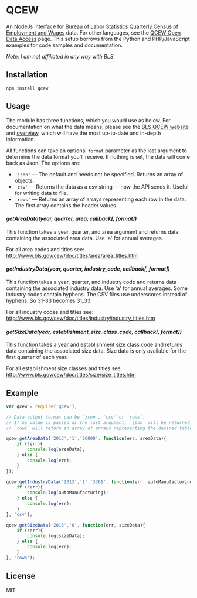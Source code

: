 QCEW
===

An NodeJs interface for [Bureau of Labor Statistics Quarterly Census of Employment and Wages](http://www.bls.gov/cew/home.htm) data. For other languages, see the [QCEW Open Data Access](http://www.bls.gov/cew/doc/access/data_access_examples.htm) page. This setup borrows from the Python and PHP/JavaScript examples for code samples and documentation.

*Note: I am not affiliated in any way with BLS.*

## Installation

````
npm install qcew
````

## Usage

The module has three functions, which you would use as below. For documentation on what the data means, please see the [BLS QCEW website](http://www.bls.gov/cew/home.htm) and [overview](http://www.bls.gov/cew/cewover.htm), which will have the most up-to-date and in-depth information.

All functions can take an optional `format` parameter as the last argument to determine the data format you'll receive. If nothing is set, the data will come back as Json. The options are:

* `'json'` — The default and needs not be specified. Returns an array of objects. 
* `'csv'` — Returns the data as a csv string — how the API sends it. Useful for writing data to file.
* `'rows'` — Returns an array of arrays representing each row in the data. The first array contains the header values.

#### *getAreaData(year, quarter, area, callback[, format])* 

This function takes a year, quarter, and area argument and returns data containing the associated area data. Use 'a' for annual averages. 

For all area codes and titles see: <http://www.bls.gov/cew/doc/titles/area/area_titles.htm>

#### *getIndustryData(year, quarter, industry_code, callback[, format])*

This function takes a year, quarter, and industry code and returns data containing the associated industry data. Use 'a' for annual averages. Some industry codes contain hyphens. The CSV files use underscores instead of hyphens. So 31-33 becomes 31_33. 

For all industry codes and titles see: <http://www.bls.gov/cew/doc/titles/industry/industry_titles.htm>

#### *getSizeData(year, establishment_size_class_code, callback[, format])*

This function takes a year and establishment size class code and returns data containing the associated size data. Size data is only available for the first quarter of each year.

For all establishment size classes and titles see: <http://www.bls.gov/cew/doc/titles/size/size_titles.htm>

## Example

````js
var qcew = require('qcew');

// Data output format can be `json`, `csv` or `rows`. 
// If no value is passed as the last argument, `json` will be returned.
// `rows` will return an array of arrays representing the desired table.

qcew.getAreaData('2013','1','26000', function(err, areaData){
	if (!err){
		console.log(areaData);
	} else {
		console.log(err);
	}
});

qcew.getIndustryData('2013','1','3361', function(err, autoManufacturing){
	if (!err){
		console.log(autoManufacturing);
	} else {
		console.log(err);
	}
}, 'csv');

qcew.getSizeData('2013','6', function(err, sizeData){
	if (!err){
		console.log(sizeData);
	} else {
		console.log(err);
	}
}, 'rows');
````

## License

MIT
